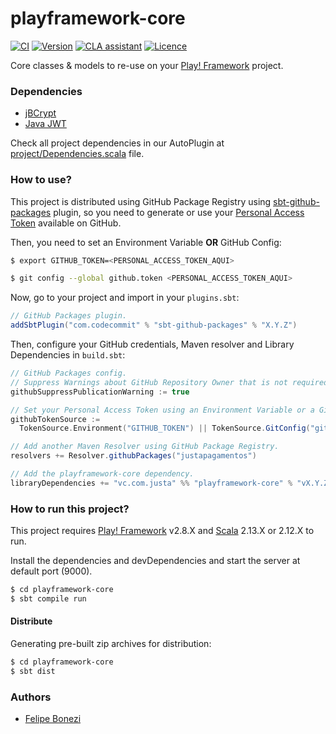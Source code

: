 # playframework-core

[![CI](https://github.com/felipebonezi/playframework-core/actions/workflows/continouos-integration.yml/badge.svg)](https://github.com/felipebonezi/playframework-core/actions/workflows/continouos-integration.yml)
[![Version](https://img.shields.io/github/v/release/felipebonezi/playframework-core?logo=java)](https://github.com/felipebonezi/playframework-core/releases)
[![CLA assistant](https://cla-assistant.io/readme/badge/felipebonezi/playframework-core)](https://cla-assistant.io/felipebonezi/playframework-core)
[![Licence](https://img.shields.io/github/license/felipebonezi/playframework-core?color=blue)](https://github.com/felipebonezi/playframework-core/blob/master/LICENSE)

Core classes &amp; models to re-use on your [Play! Framework](https://playframework.com/) project.

### Dependencies

- [jBCrypt](https://www.mindrot.org/projects/jBCrypt/)
- [Java JWT](https://github.com/auth0/java-jwt)

Check all project dependencies in our AutoPlugin
at [project/Dependencies.scala](https://github.com/justapagamentos/playframework-core/blob/master/project/Dependencies.scala)
file.

### How to use?

This project is distributed using GitHub Package Registry
using [sbt-github-packages](https://dev.to/gjuoun/publish-your-scala-library-to-github-packages-4p80) plugin, so you
need to generate or use
your [Personal Access Token](https://docs.github.com/pt/github/authenticating-to-github/creating-a-personal-access-token)
available on GitHub.

Then, you need to set an Environment Variable **OR** GitHub Config:

```sh
$ export GITHUB_TOKEN=<PERSONAL_ACCESS_TOKEN_AQUI>
```

```sh
$ git config --global github.token <PERSONAL_ACCESS_TOKEN_AQUI>
```

Now, go to your project and import in your `plugins.sbt`:

```scala
// GitHub Packages plugin.
addSbtPlugin("com.codecommit" % "sbt-github-packages" % "X.Y.Z")
```

Then, configure your GitHub credentials, Maven resolver and Library Dependencies in `build.sbt`:

```scala
// GitHub Packages config.
// Suppress Warnings about GitHub Repository Owner that is not required (OPTIONAL).
githubSuppressPublicationWarning := true

// Set your Personal Access Token using an Environment Variable or a Git Configuration.
githubTokenSource :=
  TokenSource.Environment("GITHUB_TOKEN") || TokenSource.GitConfig("github.token")

// Add another Maven Resolver using GitHub Package Registry.
resolvers += Resolver.githubPackages("justapagamentos")

// Add the playframework-core dependency.
libraryDependencies += "vc.com.justa" %% "playframework-core" % "vX.Y.Z"
```

### How to run this project?

This project requires [Play! Framework](https://playframework.com/) v2.8.X and [Scala](https://www.scala-lang.org)
2.13.X or 2.12.X to run.

Install the dependencies and devDependencies and start the server at default port (9000).

```sh
$ cd playframework-core
$ sbt compile run
```

#### Distribute

Generating pre-built zip archives for distribution:

```sh
$ cd playframework-core
$ sbt dist
```

### Authors

- [Felipe Bonezi](mailto:fb@justa.com.vc)
